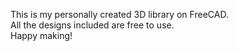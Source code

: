 This is my personally created 3D library on FreeCAD.  
All the designs included are free to use.  
Happy making!
